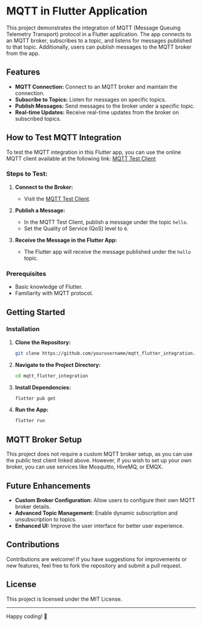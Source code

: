 # MQTT in Flutter Application

This project demonstrates the integration of MQTT (Message Queuing Telemetry Transport) protocol in a Flutter application. The app connects to an MQTT broker, subscribes to a topic, and listens for messages published to that topic. Additionally, users can publish messages to the MQTT broker from the app.

## Features
- **MQTT Connection:** Connect to an MQTT broker and maintain the connection.
- **Subscribe to Topics:** Listen for messages on specific topics.
- **Publish Messages:** Send messages to the broker under a specific topic.
- **Real-time Updates:** Receive real-time updates from the broker on subscribed topics.

## How to Test MQTT Integration

To test the MQTT integration in this Flutter app, you can use the online MQTT client available at the following link:
[MQTT Test Client](https://testclient-cloud.mqtt.cool/)

### Steps to Test:
1. **Connect to the Broker:**
   - Visit the [MQTT Test Client](https://testclient-cloud.mqtt.cool/).
   
2. **Publish a Message:**
   - In the MQTT Test Client, publish a message under the topic `hello`.
   - Set the Quality of Service (QoS) level to `0`.

3. **Receive the Message in the Flutter App:**
   - The Flutter app will receive the message published under the `hello` topic.

### Prerequisites
- Basic knowledge of Flutter.
- Familiarity with MQTT protocol.

## Getting Started

### Installation

1. **Clone the Repository:**
   ```bash
   git clone https://github.com/yourusername/mqtt_flutter_integration.git
   ```
2. **Navigate to the Project Directory:**
   ```bash
   cd mqtt_flutter_integration
   ```
3. **Install Dependencies:**
   ```bash
   flutter pub get
   ```

4. **Run the App:**
   ```bash
   flutter run
   ```

## MQTT Broker Setup
This project does not require a custom MQTT broker setup, as you can use the public test client linked above. However, if you wish to set up your own broker, you can use services like Mosquitto, HiveMQ, or EMQX.

## Future Enhancements
- **Custom Broker Configuration:** Allow users to configure their own MQTT broker details.
- **Advanced Topic Management:** Enable dynamic subscription and unsubscription to topics.
- **Enhanced UI:** Improve the user interface for better user experience.

## Contributions
Contributions are welcome! If you have suggestions for improvements or new features, feel free to fork the repository and submit a pull request.

## License
This project is licensed under the MIT License.

---

Happy coding! 🎉